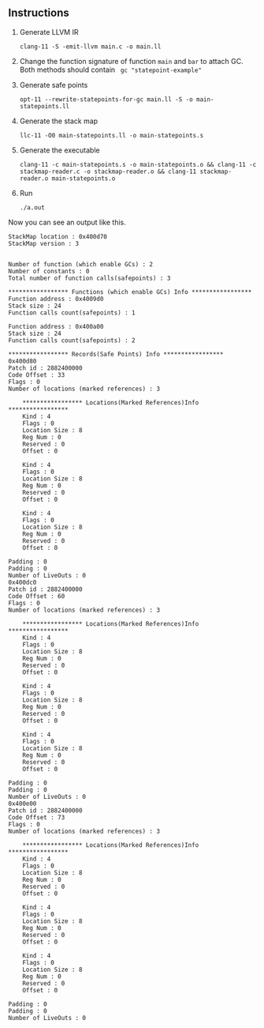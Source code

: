 ## Instructions

1. Generate LLVM IR
    
       clang-11 -S -emit-llvm main.c -o main.ll

2. Change the function signature of function `main` and `bar` to attach GC. Both methods should contain ` gc "statepoint-example"`

3. Generate safe points

       opt-11 --rewrite-statepoints-for-gc main.ll -S -o main-statepoints.ll

4. Generate the stack map

       llc-11 -O0 main-statepoints.ll -o main-statepoints.s

5. Generate the executable

       clang-11 -c main-statepoints.s -o main-statepoints.o && clang-11 -c stackmap-reader.c -o stackmap-reader.o && clang-11 stackmap-reader.o main-statepoints.o

6. Run

       ./a.out

Now you can see an output like this.

```
StackMap location : 0x400d70
StackMap version : 3


Number of function (which enable GCs) : 2
Number of constants : 0
Total number of function calls(safepoints) : 3

***************** Functions (which enable GCs) Info *****************
Function address : 0x4009d0
Stack size : 24
Function calls count(safepoints) : 1

Function address : 0x400a00
Stack size : 24
Function calls count(safepoints) : 2

***************** Records(Safe Points) Info *****************
0x400d80
Patch id : 2882400000
Code Offset : 33
Flags : 0
Number of locations (marked references) : 3

	***************** Locations(Marked References)Info *****************
	Kind : 4
	Flags : 0
	Location Size : 8
	Reg Num : 0
	Reserved : 0
	Offset : 0

	Kind : 4
	Flags : 0
	Location Size : 8
	Reg Num : 0
	Reserved : 0
	Offset : 0

	Kind : 4
	Flags : 0
	Location Size : 8
	Reg Num : 0
	Reserved : 0
	Offset : 0

Padding : 0
Padding : 0
Number of LiveOuts : 0
0x400dc0
Patch id : 2882400000
Code Offset : 60
Flags : 0
Number of locations (marked references) : 3

	***************** Locations(Marked References)Info *****************
	Kind : 4
	Flags : 0
	Location Size : 8
	Reg Num : 0
	Reserved : 0
	Offset : 0

	Kind : 4
	Flags : 0
	Location Size : 8
	Reg Num : 0
	Reserved : 0
	Offset : 0

	Kind : 4
	Flags : 0
	Location Size : 8
	Reg Num : 0
	Reserved : 0
	Offset : 0

Padding : 0
Padding : 0
Number of LiveOuts : 0
0x400e00
Patch id : 2882400000
Code Offset : 73
Flags : 0
Number of locations (marked references) : 3

	***************** Locations(Marked References)Info *****************
	Kind : 4
	Flags : 0
	Location Size : 8
	Reg Num : 0
	Reserved : 0
	Offset : 0

	Kind : 4
	Flags : 0
	Location Size : 8
	Reg Num : 0
	Reserved : 0
	Offset : 0

	Kind : 4
	Flags : 0
	Location Size : 8
	Reg Num : 0
	Reserved : 0
	Offset : 0

Padding : 0
Padding : 0
Number of LiveOuts : 0
```
